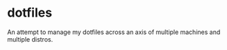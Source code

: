 # dotfiles
An attempt to manage my dotfiles across an axis of multiple machines and multiple distros.
